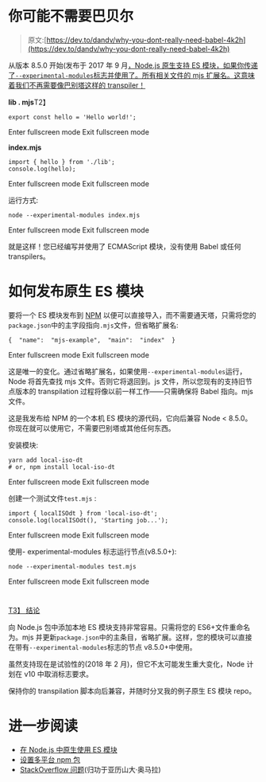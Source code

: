 # 你可能不需要巴贝尔

> 原文:[https://dev.to/dandv/why-you-dont-really-need-babel-4k2h](https://dev.to/dandv/why-you-dont-really-need-babel-4k2h)

从版本 8.5.0 开始(发布于 2017 年 9 月[，Node.js 原生支持 ES 模块，如果你传递了`--experimental-modules`标志并使用了。所有相关文件的 mjs 扩展名。这意味着我们不再需要像巴别塔这样的 transpiler！](https://github.com/nodejs/node/blob/master/doc/changelogs/CHANGELOG_V8.md#8.5.0)

**lib . mjs**T2】

```
export const hello = 'Hello world!'; 
```

Enter fullscreen mode Exit fullscreen mode

**index.mjs**

```
import { hello } from './lib';
console.log(hello); 
```

Enter fullscreen mode Exit fullscreen mode

运行方式:

```
node --experimental-modules index.mjs 
```

Enter fullscreen mode Exit fullscreen mode

就是这样！您已经编写并使用了 ECMAScript 模块，没有使用 Babel 或任何 transpilers。

# 如何发布原生 ES 模块

要将一个 ES 模块发布到 [NPM](https://npmjs.org) 以便可以直接导入，而不需要通天塔，只需将您的`package.json`中的主字段指向`.mjs`文件，但省略扩展名:

```
{  "name":  "mjs-example",  "main":  "index"  } 
```

Enter fullscreen mode Exit fullscreen mode

这是唯一的变化。通过省略扩展名，如果使用`--experimental-modules`运行，Node 将首先查找 mjs 文件。否则它将退回到。js 文件，所以您现有的支持旧节点版本的 transpilation 过程将像以前一样工作——只需确保将 Babel 指向。mjs 文件。

这是我发布给 NPM 的一个本机 ES 模块的源代码，它向后兼容 Node < 8.5.0。你现在就可以使用它，不需要巴别塔或其他任何东西。

安装模块:

```
yarn add local-iso-dt
# or, npm install local-iso-dt 
```

Enter fullscreen mode Exit fullscreen mode

创建一个测试文件`test.mjs` :

```
import { localISOdt } from 'local-iso-dt';
console.log(localISOdt(), 'Starting job...'); 
```

Enter fullscreen mode Exit fullscreen mode

使用- experimental-modules 标志运行节点(v8.5.0+):

```
node --experimental-modules test.mjs 
```

Enter fullscreen mode Exit fullscreen mode

# 
 [T3】
结论](#conclusion) 

向 Node.js 包中添加本地 ES 模块支持非常容易。只需将您的 ES6+文件重命名为。mjs 并更新`package.json`中的主条目，省略扩展。这样，您的模块可以直接在带有`--experimental-modules`标志的节点 v8.5.0+中使用。

虽然支持现在是试验性的(2018 年 2 月)，但它不太可能发生重大变化，Node 计划在 v10 中取消标志要求。

保持你的 transpilation 脚本向后兼容，并随时分叉我的例子原生 ES 模块 repo。

# 进一步阅读

*   [在 Node.js 中原生使用 ES 模块](http://2ality.com/2017/09/native-esm-node.html)
*   [设置多平台 npm 包](http://2ality.com/2017/04/setting-up-multi-platform-packages.html)
*   [StackOverflow 问题](https://stackoverflow.com/questions/46418010/publish-es-module-mjs-to-npmjs-with-backwards-compatibility-for-node-8-5-0)(归功于亚历山大·奥马拉)